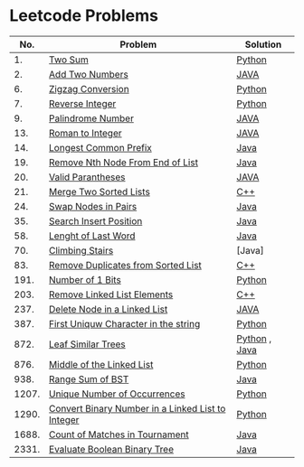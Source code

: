# Leetcode Problems


|No.  | Problem | Solution|  
|-----|---------|---------| 
|1.| [Two Sum](https://leetcode.com/problems/two-sum/) | [Python](https://github.com/urjajindal18/Leetcode/blob/main/Problems/1.py)|
|2. |[Add Two Numbers](https://leetcode.com/problems/add-two-numbers/)|[JAVA](https://github.com/urjajindal18/Leetcode/blob/main/Problems/AddTwoNumbers.java)|
|6.|[Zigzag Conversion](https://leetcode.com/problems/zigzag-conversion/)|[Python](https://github.com/urjajindal18/Leetcode/blob/main/Problems/6.%20Zigzag%20Conversion.py)|
|7. |[Reverse Integer](https://leetcode.com/problems/reverse-integer/)|[Python](https://github.com/urjajindal18/Leetcode/blob/main/Problems/7.Reverse%20Integer)|
|9. |[Palindrome Number](https://leetcode.com/problems/palindrome-number/)|[JAVA](https://github.com/urjajindal18/Leetcode/blob/main/Problems/PalindromNumber.java)| 
|13. |[Roman to Integer](https://leetcode.com/problems/roman-to-integer/)|[JAVA](https://github.com/urjajindal18/Leetcode/blob/main/Problems/13.%20RomanToIngteger.java)|
|14. |[Longest Common Prefix](https://leetcode.com/problems/longest-common-prefix/)|[Java](https://github.com/urjajindal18/Leetcode/blob/main/Problems/14.%20LongestCommonPrefix.java)|
|19. |[Remove Nth Node From End of List](https://leetcode.com/problems/remove-nth-node-from-end-of-list/)|[Java](https://github.com/urjajindal18/Leetcode/blob/main/Problems/RemoveNthNodeFromEndofList.java)|
|20. |[Valid Parantheses](https://leetcode.com/problems/valid-parentheses/)|[JAVA](https://github.com/urjajindal18/Leetcode/blob/main/Problems/20.%20Valid%20Parantheses.java)|
|21. |[Merge Two Sorted Lists](https://leetcode.com/problems/merge-two-sorted-lists/)|[C++](https://github.com/urjajindal18/Leetcode/blob/main/Problems/mergeTwoSortedLists.cpp)| 
|24. |[Swap Nodes in Pairs](https://leetcode.com/problems/swap-nodes-in-pairs/)|[Java](https://github.com/urjajindal18/Leetcode/blob/main/Problems/24.%20Swap%20Nodes%20in%20Pairs.java)|
|35.|[Search Insert Position](https://leetcode.com/problems/search-insert-position/description/)|[Java](https://github.com/urjajindal18/Leetcode/blob/main/Problems/35.%20Search%20Insert%20Position.java)|
|58.|[Lenght of Last Word](https://leetcode.com/problems/length-of-last-word/)|[Java](https://github.com/urjajindal18/Leetcode/blob/main/Problems/58.Length%20of%20Last%20Word.java)|
|70.|[Climbing Stairs](https://leetcode.com/problems/climbing-stairs/description/)|[Java]|
|83.| [Remove Duplicates from Sorted List](https://leetcode.com/problems/remove-duplicates-from-sorted-list/)| [C++](https://github.com/urjajindal18/Leetcode/blob/main/Problems/83.cpp) |
|191.|[Number of 1 Bits](https://leetcode.com/problems/number-of-1-bits/?envType=daily-question&envId=2023-11-29)|[Python](https://github.com/urjajindal18/Leetcode/blob/main/Problems/191.%20%20Number%20of%201%20Bits.py)|
|203.|[Remove Linked List Elements](https://leetcode.com/problems/remove-linked-list-elements/)|[C++](https://github.com/urjajindal18/Leetcode/blob/main/Problems/203.cpp)|
|237. |[Delete Node in a Linked List](https://leetcode.com/problems/delete-node-in-a-linked-list/)|[JAVA](https://github.com/urjajindal18/Leetcode/blob/main/Problems/237.%20Delete%20Node%20in%20a%20LinkedList.java)|
|387. |[First Uniquw Character in the string](https://leetcode.com/problems/first-unique-character-in-a-string/)|[Python](https://github.com/urjajindal18/Leetcode/blob/main/Problems/387.%20First%20Unique%20Character%20in%20a%20String.py)|
|872. |[Leaf Similar Trees](https://leetcode.com/problems/leaf-similar-trees/description/)|[Python](https://github.com/urjajindal18/Leetcode/blob/7910805c443c36be95923cd32dcfc0370b97f76d/Problems/872.%20Leaf-Similar%20Trees%2Cpy) , [Java](https://github.com/urjajindal18/Leetcode/blob/main/Problems/872.%20Leaf-Similar%20Trees.java)|
|876.|[ Middle of the Linked List](https://leetcode.com/problems/middle-of-the-linked-list/)|[Python](https://github.com/urjajindal18/Leetcode/blob/main/Problems/876.py)|
|938. |[Range Sum of BST](https://leetcode.com/problems/range-sum-of-bst/description/)|[Java](https://github.com/urjajindal18/Leetcode/blob/main/Problems/938.%20Range%20Sum%20of%20BST.java)|
|1207. |[Unique Number of Occurrences](https://leetcode.com/problems/unique-number-of-occurrences/)|[Python](https://github.com/urjajindal18/Leetcode/blob/main/Problems/1207.%20Unique%20Number%20of%20Occurrences.py)|
|1290.|[Convert Binary Number in a Linked List to Integer](https://leetcode.com/problems/convert-binary-number-in-a-linked-list-to-integer/)|[Python](https://github.com/urjajindal18/Leetcode/blob/main/Problems/1290.py)|
|1688.|[Count of Matches in Tournament](https://leetcode.com/problems/count-of-matches-in-tournament/)|[Java](https://github.com/urjajindal18/Leetcode/blob/main/Problems/1688.%20Count%20of%20Matches%20in%20Tournament.java)|
|2331. |[Evaluate Boolean Binary Tree](https://leetcode.com/problems/evaluate-boolean-binary-tree/)|[Java](https://github.com/urjajindal18/Leetcode/tree/main/Problems)|
